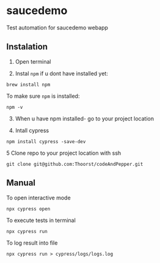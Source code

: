 # saucedemo
Test automation for saucedemo webapp

## Instalation

1. Open terminal

2. Instal `npm` if u dont have installed yet:

`brew install npm`

To make sure `npm` is installed:

`npm -v`

3. When u have npm installed- go to your project location

4. Intall cypress

`npm install cypress -save-dev`

5 Clone repo to your project location with ssh

`git clone git@github.com:Thoorst/codeAndPepper.git`

## Manual

To open interactive mode

`npx cypress open`

To execute tests in terminal

`npx cypress run`

To log result into file

`npx cypress run > cypress/logs/logs.log`
